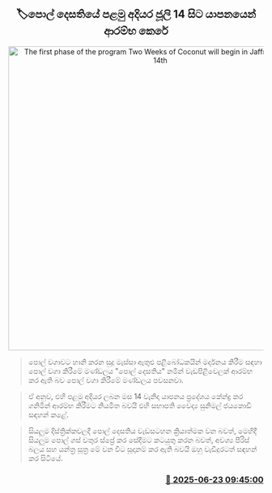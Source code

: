 <p align='center'><b><h2 align='center' title='The first phase of the program Two Weeks of Coconut will begin in Jaffna from July 14th'>🏷පොල් දෙසතියේ පළමු අදියර ජූලි 14 සිට යාපනයෙන් ආරම්භ කෙරේ</h2></b></p>
<p align='center'><img src='https://helakuru.sgp1.cdn.digitaloceanspaces.com/esana/images/lib/cocount-archived.jpg' width='600' alt='The first phase of the program Two Weeks of Coconut will begin in Jaffna from July 14th'></p>

> පොල් වගාවට හානි කරන සුදු මැස්සා ඇතුළු පළිබෝධකයින් මර්දනය කිරීම සඳහා පොල් වගා කිරීමේ මණ්ඩලය "පොල් දෙසතිය" නමින් වැඩපිළිවෙලක් ආරම්භ කර ඇති බව පොල් වගා කිරීමේ මණ්ඩලය පවසනවා.

> ඒ අනුව, එහි පළමු අදියර ලබන මස 14 වැනිදා යාපනය ප්‍රදේශය කේන්ද්‍ර කර ගනිමින් ආරම්භ කිරීමට නියමිත බවයි එහි සභාපති වෛද්‍ය සුනිමල් ජයකොඩි සඳහන් කළේ.

> සියලුම දිස්ත්‍රික්කවලදී පොල් දෙසතිය වැඩසටහන ක්‍රියාත්මක වන බවත්, මෙහිදී සියලුම පොල් ගස් වතුර ස්ප්‍රේ කර සේදීමට කටයුතු කරන බවත්, අවශ්‍ය පිරිස් බලය සහ යන්ත්‍ර සූත්‍ර මේ වන විට සූදානම් කර ඇති බවයි ඔහු වැඩිදුරටත් සඳහන් කර සිටියේ.



<h3 align='right'><a href='https://www.helakuru.lk/esana/p/111247/'>📅 2025-06-23 09:45:00</a></h3>
